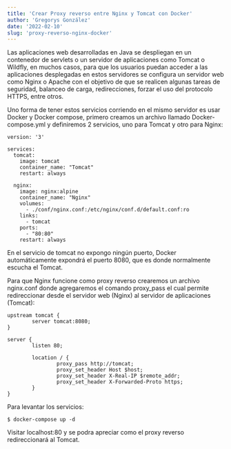 ```yaml
---
title: 'Crear Proxy reverso entre Nginx y Tomcat con Docker'
author: 'Gregorys González'
date: '2022-02-10'
slug: 'proxy-reverso-nginx-docker'
---
```


Las aplicaciones web desarrolladas en Java se despliegan en un contenedor de servlets o un servidor de aplicaciones como Tomcat o Wildfly, en muchos casos, para que los usuarios puedan acceder a las aplicaciones desplegadas en estos servidores se configura un servidor web como Nginx o Apache con el objetivo de que se realicen algunas tareas de seguridad, balanceo de carga, redirecciones, forzar el uso del protocolo HTTPS, entre otros.

Uno forma de tener estos servicios corriendo en el mismo servidor es usar Docker y Docker compose, primero creamos un archivo llamado Docker-compose.yml y definiremos 2 servicios, uno para Tomcat y otro para Nginx:

```
version: '3'

services:
  tomcat:
    image: tomcat
    container_name: "Tomcat"
    restart: always

  nginx:
    image: nginx:alpine
    container_name: "Nginx"
    volumes:
      - ./conf/nginx.conf:/etc/nginx/conf.d/default.conf:ro
    links:
      - tomcat
    ports:
      - "80:80"
    restart: always
```

En el servicio de tomcat no expongo ningún puerto, Docker automáticamente expondrá el puerto 8080, que es donde normalmente escucha el Tomcat.

Para que Nginx funcione como proxy reverso crearemos un archivo nginx.conf donde agregaremos el comando proxy_pass el cual permite redireccionar desde el servidor web (Nginx) al servidor de aplicaciones (Tomcat):

```
upstream tomcat {
        server tomcat:8080;
}

server {
        listen 80;

        location / {
                proxy_pass http://tomcat;
                proxy_set_header Host $host;
                proxy_set_header X-Real-IP $remote_addr;
                proxy_set_header X-Forwarded-Proto https;
        }
}
```

Para levantar los servicios:

```
$ docker-compose up -d
```

Visitar localhost:80 y se podra apreciar como el proxy reverso redireccionará al Tomcat.
